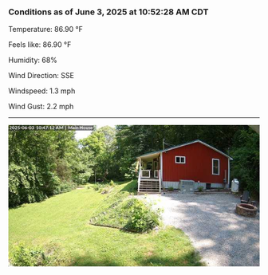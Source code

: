 ### Conditions as of June 3, 2025 at 10:52:28 AM CDT 

Temperature: 86.90 &deg;F

Feels like: 86.90 &deg;F

Humidity: 68%

Wind Direction: SSE

Windspeed: 1.3 mph

Wind Gust: 2.2 mph

---

<img src="./images/latest.jpeg"/>

